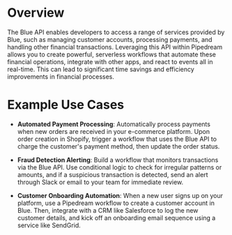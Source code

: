 # Overview

The Blue API enables developers to access a range of services provided by Blue, such as managing customer accounts, processing payments, and handling other financial transactions. Leveraging this API within Pipedream allows you to create powerful, serverless workflows that automate these financial operations, integrate with other apps, and react to events all in real-time. This can lead to significant time savings and efficiency improvements in financial processes.

# Example Use Cases

- **Automated Payment Processing**: Automatically process payments when new orders are received in your e-commerce platform. Upon order creation in Shopify, trigger a workflow that uses the Blue API to charge the customer's payment method, then update the order status.

- **Fraud Detection Alerting**: Build a workflow that monitors transactions via the Blue API. Use conditional logic to check for irregular patterns or amounts, and if a suspicious transaction is detected, send an alert through Slack or email to your team for immediate review.

- **Customer Onboarding Automation**: When a new user signs up on your platform, use a Pipedream workflow to create a customer account in Blue. Then, integrate with a CRM like Salesforce to log the new customer details, and kick off an onboarding email sequence using a service like SendGrid.
